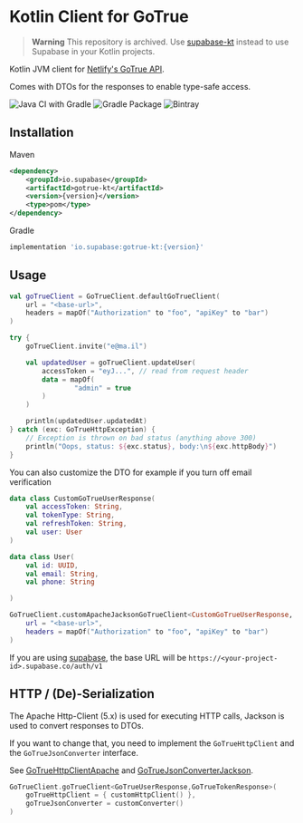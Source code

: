 # Kotlin Client for GoTrue

> **Warning**
> This repository is archived. Use [supabase-kt](https://github.com/supabase-community/supabase-kt) instead to use Supabase in your Kotlin projects.


Kotlin JVM client for [Netlify's GoTrue API](https://github.com/netlify/gotrue).

Comes with DTOs for the responses to enable type-safe access.

![Java CI with Gradle](https://img.shields.io/github/workflow/status/supabase/gotrue-kt/Java%20CI%20with%20Gradle?label=BUILD&style=for-the-badge)
![Gradle Package](https://img.shields.io/github/workflow/status/supabase/gotrue-kt/Gradle%20Package?label=PUBLISH&style=for-the-badge)
![Bintray](https://img.shields.io/bintray/v/supabase/supabase/gotrue-kt?style=for-the-badge)

## Installation

Maven

```xml
<dependency>
    <groupId>io.supabase</groupId>
    <artifactId>gotrue-kt</artifactId>
    <version>{version}</version>
    <type>pom</type>
</dependency>
```

Gradle

```groovy
implementation 'io.supabase:gotrue-kt:{version}'
```

## Usage

```kotlin
val goTrueClient = GoTrueClient.defaultGoTrueClient(
    url = "<base-url>",
    headers = mapOf("Authorization" to "foo", "apiKey" to "bar")
)

try {
    goTrueClient.invite("e@ma.il")

    val updatedUser = goTrueClient.updateUser(
        accessToken = "eyJ...", // read from request header
        data = mapOf(
                "admin" = true
        )
    )

    println(updatedUser.updatedAt)
} catch (exc: GoTrueHttpException) {
    // Exception is thrown on bad status (anything above 300)
    println("Oops, status: ${exc.status}, body:\n${exc.httpBody}")
}
```

You can also customize the DTO for example if you turn off email verification

```kotlin
data class CustomGoTrueUserResponse(
    val accessToken: String,
    val tokenType: String,
    val refreshToken: String,
    val user: User
)

data class User(
    val id: UUID,
    val email: String,
    val phone: String

)

GoTrueClient.customApacheJacksonGoTrueClient<CustomGoTrueUserResponse, GoTrueTokenResponse>(
    url = "<base-url>",
    headers = mapOf("Authorization" to "foo", "apiKey" to "bar")
)
```

If you are using [supabase](https://supabase.io/), the base URL will be `https://<your-project-id>.supabase.co/auth/v1`

## HTTP / (De)-Serialization

The Apache Http-Client (5.x) is used for executing HTTP calls, Jackson is used to convert responses to DTOs.

If you want to change that, you need to implement the `GoTrueHttpClient` and the `GoTrueJsonConverter` interface.

See [GoTrueHttpClientApache](src/main/kotlin/io/supabase/gotrue/http/GoTrueHttpClientApache.kt) and [GoTrueJsonConverterJackson](src/main/kotlin/io/supabase/gotrue/json/GoTrueJsonConverterJackson.kt).

```kotlin
GoTrueClient.goTrueClient<GoTrueUserResponse,GoTrueTokenResponse>(
    goTrueHttpClient = { customHttpClient() },
    goTrueJsonConverter = customConverter()
)
```
